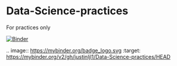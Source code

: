 # Data-Science-practices

For practices only

[![Binder](https://mybinder.org/badge_logo.svg)](https://mybinder.org/v2/gh/justinljl1/Data-Science-practices/HEAD)

.. image:: https://mybinder.org/badge_logo.svg
 :target: https://mybinder.org/v2/gh/justinljl1/Data-Science-practices/HEAD
